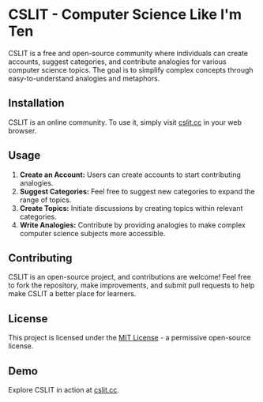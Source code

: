 # CSLIT - Computer Science Like I'm Ten

CSLIT is a free and open-source community where individuals can create accounts, suggest categories, and contribute analogies for various computer science topics. The goal is to simplify complex concepts through easy-to-understand analogies and metaphors.

## Installation

CSLIT is an online community. To use it, simply visit [cslit.cc](https://cslit.cc) in your web browser.

## Usage

1. **Create an Account:** Users can create accounts to start contributing analogies.
2. **Suggest Categories:** Feel free to suggest new categories to expand the range of topics.
3. **Create Topics:** Initiate discussions by creating topics within relevant categories.
4. **Write Analogies:** Contribute by providing analogies to make complex computer science subjects more accessible.

## Contributing

CSLIT is an open-source project, and contributions are welcome! Feel free to fork the repository, make improvements, and submit pull requests to help make CSLIT a better place for learners.

## License

This project is licensed under the [MIT License](LICENSE) - a permissive open-source license.

## Demo

Explore CSLIT in action at [cslit.cc](https://cslit.cc).

